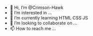 - 👋 Hi, I’m @Crimson-Hawk
- 👀 I’m interested in ...
- 🌱 I’m currently learning HTML CSS JS
- 💞️ I’m looking to collaborate on ...
- 📫 How to reach me ...

<!---
Crimson-Hawk/Crimson-Hawk is a ✨ special ✨ repository because its `README.md` (this file) appears on your GitHub profile.
You can click the Preview link to take a look at your changes.
--->
